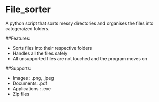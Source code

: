 # File_sorter
A python script that sorts messy directories and organises the files into catogeraized folders.

##Features:
 - Sorts files into their respective folders
 - Handles all the files safely
 - All unsupported files are not touched and the program moves on

##Supports:
- Images : .png, .jpeg
- Documents: .pdf
- Applications : .exe
- Zip files


